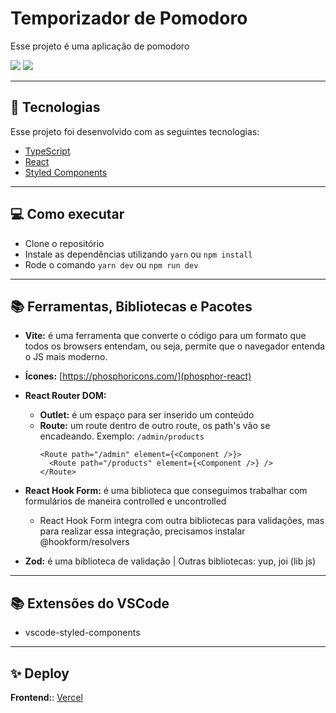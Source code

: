 # **Temporizador de Pomodoro**

Esse projeto é uma aplicação de pomodoro

![](./docs/images/)
![](./docs/images/)

---

## 🚀 **Tecnologias**

Esse projeto foi desenvolvido com as seguintes tecnologias:

- [TypeScript](https://www.typescriptlang.org/)
- [React](https://reactjs.org)
- [Styled Components](https://styled-components.com/)

---

## 💻 **Como executar**

- Clone o repositório
- Instale as dependências utilizando `yarn` ou `npm install`
- Rode o comando `yarn dev` ou `npm run dev`

---

## 📚 **Ferramentas, Bibliotecas e Pacotes**

- **Vite:** é uma ferramenta que converte o código para um formato que todos os browsers entendam, ou seja, permite que o navegador entenda o JS mais moderno.

- **Ícones:** [https://phosphoricons.com/](phosphor-react)

- **React Router DOM:**
  - **Outlet:** é um espaço para ser inserido um conteúdo
  - **Route:** um route dentro de outro route, os path's vão se encadeando.
    Exemplo: `/admin/products`
    ```tsx
    <Route path="/admin" element={<Component />}>
      <Route path="/products" element={<Component />} />
    </Route>
    ```
- **React Hook Form:** é uma biblioteca que conseguimos trabalhar com formulários de maneira controlled e uncontrolled

  - React Hook Form integra com outra bibliotecas para validações, mas para realizar essa integração, precisamos instalar @hookform/resolvers

- **Zod:** é uma biblioteca de validação
  | Outras bibliotecas: yup, joi (lib js)

---

## 📚 **Extensões do VSCode**

- vscode-styled-components

---

## ✨ **Deploy**

**Frontend:**: [Vercel](https://vercel.com/)
